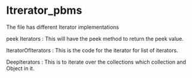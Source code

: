 Itrerator_pbms
==============

The file has different Iterator implementations

peek Iterators : This will have the peek method to return the peek value.

IteratorOfIterators : This is the code for the iterator for list of iterators.

DeepIterators : This is to iterate over the collections which collection and Object in it.
